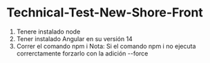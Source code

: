 # Technical-Test-New-Shore-Front

1. Tenere instalado node
2. Tener instalado Angular en su versión 14
3. Correr el comando npm i 
Nota: Si el comando npm i no ejecuta correrctamente forzarlo con la adición --force
